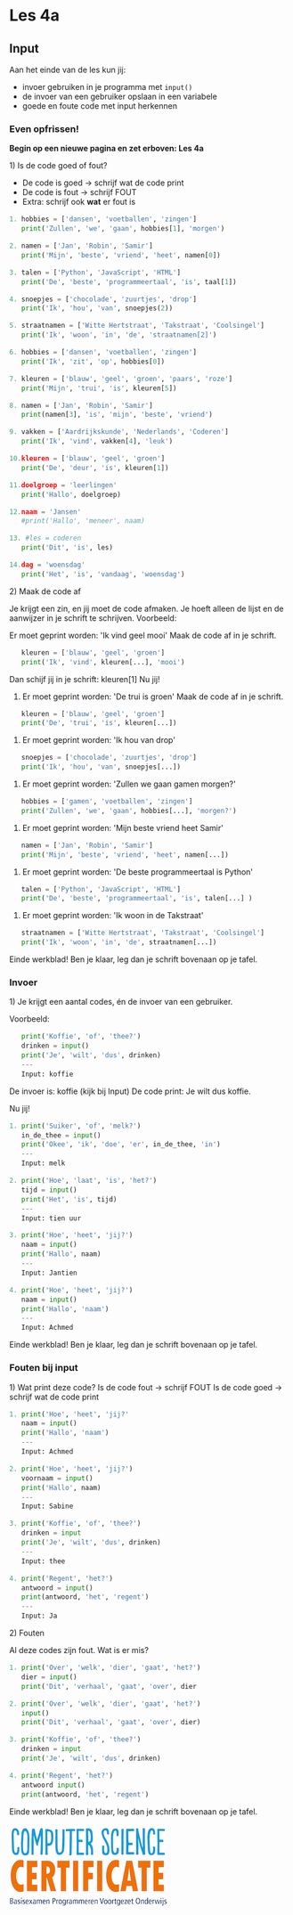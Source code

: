 # Les 4a

## Input

Aan het einde van de les kun jij:

* invoer gebruiken in je programma met `input()`
* de invoer van een gebruiker opslaan in een variabele
* goede en foute code met input herkennen

### Even opfrissen!

**Begin op een nieuwe pagina en zet erboven: Les 4a**

1\) Is de code goed of fout?

* De code is goed -&gt; schrijf wat de code print
* De code is fout -&gt; schrijf FOUT
* Extra: schrijf ook **wat** er fout is

```python
1. hobbies = ['dansen', 'voetballen', 'zingen']            
   print('Zullen', 'we', 'gaan', hobbies[1], 'morgen')
```

```python
2. namen = ['Jan', 'Robin', 'Samir']
   print('Mijn', 'beste', 'vriend', 'heet', namen[0])
```

```python
3. talen = ['Python', 'JavaScript', 'HTML']
   print('De', 'beste', 'programmeertaal', 'is', taal[1])
```

```python
4. snoepjes = ['chocolade', 'zuurtjes', 'drop']
   print('Ik', 'hou', 'van', snoepjes(2))
```

```python
5. straatnamen = ['Witte Hertstraat', 'Takstraat', 'Coolsingel']
   print('Ik', 'woon', 'in', 'de', 'straatnamen[2]')
```

```python
6. hobbies = ['dansen', 'voetballen', 'zingen']            
   print('Ik', 'zit', 'op', hobbies[0])
```

```python
7. kleuren = ['blauw', 'geel', 'groen', 'paars', 'roze']            
   print('Mijn', 'trui', 'is', kleuren[5])
```

```python
8. namen = ['Jan', 'Robin', 'Samir']
   print(namen[3], 'is', 'mijn', 'beste', 'vriend')
```

```python
9. vakken = ['Aardrijkskunde', 'Nederlands', 'Coderen']
   print('Ik', 'vind', vakken[4], 'leuk')
```

```python
10.kleuren = ['blauw', 'geel', 'groen']            
   print('De', 'deur', 'is', kleuren[1])
```

```python
11.doelgroep = 'leerlingen'
   print('Hallo', doelgroep)
```

```python
12.naam = 'Jansen'
   #print('Hallo', 'meneer', naam)
```

```python
13. #les = coderen              
   print('Dit', 'is', les)
```

```python
14.dag = 'woensdag'
   print('Het', 'is', 'vandaag', 'woensdag')
```

 2\) Maak de code af

Je krijgt een zin, en jij moet de code afmaken. Je hoeft alleen de lijst en de aanwijzer in je schrift te schrijven. Voorbeeld:

Er moet geprint worden: 'Ik vind geel mooi' Maak de code af in je schrift.

```python
   kleuren = ['blauw', 'geel', 'groen']            
   print('Ik', 'vind', kleuren[...], 'mooi')
```

Dan schijf jij in je schrift: kleuren\[1\] Nu jij!

1. Er moet geprint worden: 'De trui is groen' Maak de code af in je schrift. 

```python
   kleuren = ['blauw', 'geel', 'groen']            
   print('De', 'trui', 'is', kleuren[...])
```

1. Er moet geprint worden: 'Ik hou van drop' 

```python
   snoepjes = ['chocolade', 'zuurtjes', 'drop']
   print('Ik', 'hou', 'van', snoepjes[...])
```

1. Er moet geprint worden: 'Zullen we gaan gamen morgen?'

```python
   hobbies = ['gamen', 'voetballen', 'zingen']            
   print('Zullen', 'we', 'gaan', hobbies[...], 'morgen?')
```

1. Er moet geprint worden: 'Mijn beste vriend heet Samir'

```python
   namen = ['Jan', 'Robin', 'Samir']
   print('Mijn', 'beste', 'vriend', 'heet', namen[...])
```

1. Er moet geprint worden: 'De beste programmeertaal is Python'

```python
   talen = ['Python', 'JavaScript', 'HTML']
   print('De', 'beste', 'programmeertaal', 'is', talen[...] )
```

1. Er moet geprint worden: 'Ik woon in de Takstraat'

```python
   straatnamen = ['Witte Hertstraat', 'Takstraat', 'Coolsingel']
   print('Ik', 'woon', 'in', 'de', straatnamen[...])
```

Einde werkblad! Ben je klaar, leg dan je schrift bovenaan op je tafel.


### Invoer

1\) Je krijgt een aantal codes, én de invoer van een gebruiker.

Voorbeeld:

```python
   print('Koffie', 'of', 'thee?')
   drinken = input()
   print('Je', 'wilt', 'dus', drinken)
   ---
   Input: koffie
```

De invoer is: koffie \(kijk bij Input\) De code print: Je wilt dus koffie.

Nu jij!

```python
1. print('Suiker', 'of', 'melk?')
   in_de_thee = input()
   print('Okee', 'ik', 'doe', 'er', in_de_thee, 'in')
   ---
   Input: melk
```

```python
2. print('Hoe', 'laat', 'is', 'het?')
   tijd = input()
   print('Het', 'is', tijd)
   ---
   Input: tien uur
```

```python
3. print('Hoe', 'heet', 'jij?')
   naam = input()
   print('Hallo', naam)
   ---
   Input: Jantien
```

```python
4. print('Hoe', 'heet', 'jij?')
   naam = input()
   print('Hallo', 'naam')
   ---
   Input: Achmed
```

Einde werkblad! Ben je klaar, leg dan je schrift bovenaan op je tafel.

### Fouten bij input

1\) Wat print deze code? Is de code fout -&gt; schrijf FOUT Is de code goed -&gt; schrijf wat de code print

```python
1. print('Hoe', 'heet', 'jij?'
   naam = input()
   print('Hallo', 'naam')
   ---
   Input: Achmed
```

```python
2. print('Hoe', 'heet', 'jij?')
   voornaam = input()
   print('Hallo', naam)
   ---
   Input: Sabine
```

```python
3. print('Koffie', 'of', 'thee?')
   drinken = input
   print('Je', 'wilt', 'dus', drinken)
   ---
   Input: thee
```

```python
4. print('Regent', 'het?')
   antwoord = input()
   print(antwoord, 'het', 'regent')
   ---
   Input: Ja
```

2\) Fouten

Al deze codes zijn fout. Wat is er mis?

```python
1. print('Over', 'welk', 'dier', 'gaat', 'het?')
   dier = input()
   print('Dit', 'verhaal', 'gaat', 'over', dier
```

```python
2. print('Over', 'welk', 'dier', 'gaat', 'het?')
   input()
   print('Dit', 'verhaal', 'gaat', 'over', dier)
```

```python
3. print('Koffie', 'of', 'thee?')
   drinken = input
   print('Je', 'wilt', 'dus', drinken)
```

```python
4. print('Regent', 'het?')
   antwoord input()
   print(antwoord, 'het', 'regent')
```

Einde werkblad! Ben je klaar, leg dan je schrift bovenaan op je tafel.

![](/img/logoCSCert_10cm.jpg)
